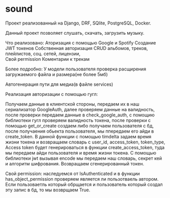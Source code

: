 # sound

Проект реализованный на Django, DRF, SQlite, PostgreSQL, Docker.

Данный проект позволяет слушать, скачать, загрузить музыку.

Что реализовано:
Аторизация с помощью Google и Spotify
Создание JWT токенов
Собственная авторизация
CRUD альбомов, треков, плейлистов, соц. сетей, лицензии,  
Свой permission
Коментарии к трекам

Более подробно:
У модели пользователя проверка расщирения загружаемого файла и размера(не более 5мб)

Автогенерация пути для медиа(в файле services)

Реализация авторизации с помощью гугл:

  Получаем данные в клиентской стороны, передаем их в наш сериализатор GoogleAuth, далее проверяем данные на валидность, после проверки передаем данные
  в check_google_auth, с помощию библиотеки гугл проверяем валидность токена, после проверки с помощью get_or_create создаем либо получаем пользователя с бд,
  после получаения обьекта пользователя, мы ппередаем его айди в create_token. В данной функции с помощью timdelta задаем время жизни токена и возвращаем
  словарь с user_id, access_token, token_type, Access token будет генерироваться в функции create_access_token, туда мы передаем айди пользователя и время 
  жизни токена. С помощью библиотеки jwt вызывая encode мы передаем наш словарь, секрет кей и алгоритм шифрования. Возвращаем сгенерированный токен.
  
Свой permission:
  наследуемся от IsAuthenticated и в функции has_object_permission проверяем является ли пользотваель автором. Если пользоваетль который обрщается и
  пользователь который создал эту запис в бд, то мы возврщаем True.
